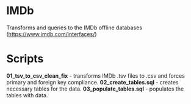 # IMDb
Transforms and queries to the IMDb offline databases (https://www.imdb.com/interfaces/)

# Scripts
**01_tsv_to_csv_clean_fix** - transforms IMDb .tsv files to .csv and forces primary and foreign key compliance.
**02_create_tables.sql** - creates necessary tables for the data.
**03_populate_tables.sql** - populates the tables with data.
